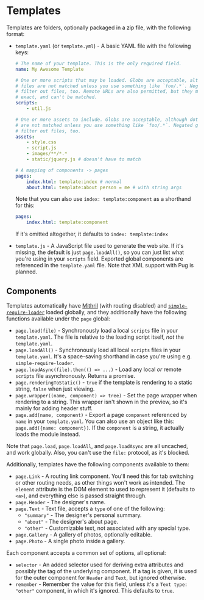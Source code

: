 # Templates

Templates are folders, optionally packaged in a zip file, with the following format:

- `template.yaml` (or `template.yml`) - A basic YAML file with the following keys:

    ```yaml
    # The name of your template. This is the only required field.
    name: My Awesome Template

    # One or more scripts that may be loaded. Globs are acceptable, although dot
    # files are not matched unless you use something like `foo/.*`. Negated globs can
    # filter out files, too. Remote URLs are also permitted, but they must be
    # exact, and can't be matched.
    scripts:
        - util.js

    # One or more assets to include. Globs are acceptable, although dot files
    # are not matched unless you use something like `foo/.*`. Negated globs can
    # filter out files, too.
    assets:
        - style.css
        - script.js
        - images/**/*.*
        - static/jquery.js # doesn't have to match

    # A mapping of components -> pages
    pages:
        index.html: template:index # normal
        about.html: template:about person = me # with string args
    ```

    Note that you can also use `index: template:component` as a shorthand for this:

    ```yaml
    pages:
        index.html: template:component
    ```

    If it's omitted altogether, it defaults to `index: template:index`

- `template.js` - A JavaScript file used to generate the web site. If it's missing, the default is just `page.loadAll()`, so you can just list what you're using in your `scripts` field. Exported global components are referenced in the `template.yaml` file. Note that XML support with Pug is planned.

## Components

Templates automatically have [Mithril](https://mithril.js.org) (with routing disabled) and [`simple-require-loader`](https://www.npmjs.com/package/simple-require-loader) loaded globally, and they additionally have the following functions available under the `page` global:

- `page.load(file)` - Synchronously load a local `scripts` file in your `template.yaml`. The file is relative to the loading script itself, *not* the `template.yaml`.
- `page.loadAll()` - Synchronously load all local `scripts` files in your `template.yaml`. It's a space-saving shorthand in case you're using e.g. `simple-require-loader`.
- `page.loadAsync(file).then(() => ...)` - Load any local *or* remote `scripts` file asynchronously. Returns a promise.
- `page.renderingToStatic()` - `true` if the template is rendering to a static string, `false` when just viewing.
- `page.wrapper((name, component) => tree)` - Set the page wrapper when rendering to a string. This wrapper isn't shown in the preview, so it's mainly for adding header stuff.
- `page.add(name, component)` - Export a page `component` referenced by `name` in your `template.yaml`. You can also use an object like this: `page.add({name: component})`. If the `component` is a string, it actually loads the module instead.

Note that `page.load`, `page.loadAll`, and `page.loadAsync` are all uncached, and work globally. Also, you can't use the `file:` protocol, as it's blocked.

Additionally, templates have the following components available to them:

- `page.Link` - A routing link component. You'll need this for tab switching or other routing needs, as other things won't work as intended. The `element` attribute is the DOM element to used to represent it (defaults to `<a>`), and everything else is passed straight through.
- `page.Header` - The designer's name.
- `page.Text` - Text file, accepts a `type` of one of the following:
    - `"summary"` - The designer's personal summary.
    - `"about"` - The designer's about page.
    - `"other"` - Customizable text, not associated with any special type.
- `page.Gallery` - A gallery of photos, optionally editable.
- `page.Photo` - A single photo inside a gallery.

Each component accepts a common set of options, all optional:

- `selector` - An added selector used for deriving extra attributes and possibly the tag of the underlying component. If a tag is given, it is used for the outer component for `Header` and `Text`, but ignored otherwise.
- `remember` - Remember the value for this field, unless it's a `Text type: "other"` component, in which it's ignored. This defaults to `true`.
